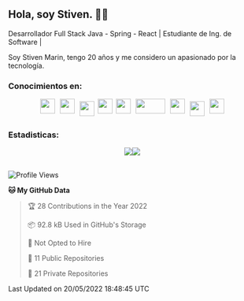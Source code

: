 ## Hola, soy Stiven. 👋👷
Desarrollador Full Stack Java - Spring - React | Estudiante de Ing. de Software | 

Soy Stiven Marin, tengo 20 años y me considero un apasionado por la tecnología.

### Conocimientos en: 
<div style="display: flex; flex-direction: row; justify-content: center;">
  <img src="https://cdn.svgporn.com/logos/html-5.svg" width="30px" height="30px" hspace="5"/>
  <img src="https://cdn.svgporn.com/logos/css-3.svg" width="30px" height="30px" hspace="5"/>
  <img src="https://cdn.svgporn.com/logos/javascript.svg" width="30px" height="30px" hspace="5" vspace="5"/>
  <img src="https://cdn.svgporn.com/logos/gulp.svg" width="30px" height="30px" hspace="2"/>
  <img src="https://cdn.svgporn.com/logos/java.svg" width="30px" height="30px" hspace="5"/>
  <img src="https://cdn.svgporn.com/logos/spring.svg" width="60px" height="30px" hspace="5"/>
  <img src="https://cdn.svgporn.com/logos/sass.svg" width="30px" height="30px" hspace="5"/>
  <img src="https://cdn.svgporn.com/logos/mysql.svg" width="30px" height="30px" hspace="5" vspace="5"/>
  <img src="https://cdn.svgporn.com/logos/linux-tux.svg" width="30px" height="30px" hspace="5"/>
</div>

### Estadisticas:
<div style="display: flex; flex-direction: row; justify-content: center;">
  <img src="https://wakatime.com/badge/user/76db4480-5b94-4fcb-bb5d-1e479cf94a0e.svg"/>
  <img src="https://visitor-badge.laobi.icu/badge?page_id=Stiven106.Stiven106"/>
</div>

<br>

<!--START_SECTION:waka-->
![Profile Views](http://img.shields.io/badge/Profile%20Views-0-blue)

**🐱 My GitHub Data** 

> 🏆 28 Contributions in the Year 2022
 > 
> 📦 92.8 kB Used in GitHub's Storage 
 > 
> 🚫 Not Opted to Hire
 > 
> 📜 11 Public Repositories 
 > 
> 🔑 21 Private Repositories  
 > 

 Last Updated on 20/05/2022 18:48:45 UTC
<!--END_SECTION:waka-->
